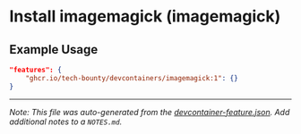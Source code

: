 
# Install imagemagick (imagemagick)



## Example Usage

```json
"features": {
    "ghcr.io/tech-bounty/devcontainers/imagemagick:1": {}
}
```





---

_Note: This file was auto-generated from the [devcontainer-feature.json](https://github.com/tech-bounty/devcontainers/blob/main/src/imagemagick/devcontainer-feature.json).  Add additional notes to a `NOTES.md`._
